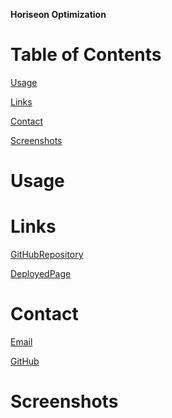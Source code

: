 **Horiseon Optimization**

# Table of Contents
[Usage](#Usage)

[Links](#Links)

[Contact](#Contact)

[Screenshots](#Screenshots)

# Usage


# Links

[GitHubRepository]()

[DeployedPage]()

# Contact

[Email](ajoelj84@gmail.com)

[GitHub](https://github.com/AJoelj84)

# Screenshots




